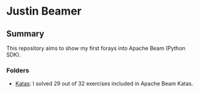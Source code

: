# Justin Beamer

## Summary

This repository aims to show my first forays into Apache Beam (Python SDK).

### Folders

- [Katas](/Katas/): I solved 29 out of 32 exercises included in Apache Beam Katas.
